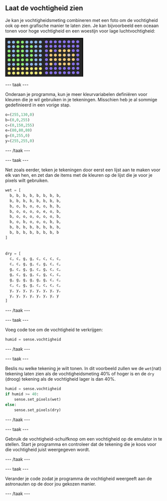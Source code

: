 ## Laat de vochtigheid zien

Je kan je vochtigheidsmeting combineren met een foto om de vochtigheid ook op een grafische manier te laten zien. Je kan bijvoorbeeld een oceaan tonen voor hoge vochtigheid en een woestijn voor lage luchtvochtigheid:

![Nat en droog](images/wet-dry.png)

\--- taak \---

Onderaan je programma, kun je meer kleurvariabelen definiëren voor kleuren die je wil gebruiken in je tekeningen. Misschien heb je al sommige gedefinieerd in een vorige stap.

```python
o=(255,130,0)
b=(0,0,255)
c=(0,150,255)
e=(80,80,80)
g=(0,255,0)
y=(255,255,0)
```

\--- /taak \---

\--- taak \---

Net zoals eerder, teken je tekeningen door eerst een lijst aan te maken voor elk van hen, en zet dan de items met de kleuren op de lijst die je voor je pixels wilt gebruiken.

```python
wet = [
  b, b, b, b, b, b, b, b,
  b, b, b, b, b, b, b, b,
  b, o, b, o, o, o, b, b,
  b, o, o, o, o, e, o, b,
  b, o, o, o, o, o, o, b,
  b, o, b, o, o, o, b, b,
  b, b, b, b, b, b, b, b,
  b, b, b, b, b, b, b, b
]


dry = [
  c, c, g, g, c, c, c, c,
  c, c, g, g, c, g, c, c,
  g, c, g, g, c, g, c, c,
  g, c, g, g, c, g, c, c,
  g, g, g, g, g, g, c, c,
  c, c, g, g, c, c, c, c,
  y, y, y, y, y, y, y, y,
  y, y, y, y, y, y, y, y
]
```

\--- /taak \---

\--- taak \---

Voeg code toe om de vochtigheid te verkrijgen:

```python
humid = sense.vochtigheid
```

\--- /taak \---

\--- taak \---

Beslis nu welke tekening je wilt tonen. In dit voorbeeld zullen we de `wet`(nat) tekening laten zien als de vochtigheidsmeting 40% of hoger is en de `dry` (droog) tekening als de vochtigheid lager is dan 40%.

```python
humid = sense.vochtigheid
if humid >= 40:
    sense.set_pixels(wet)
else:
    sense.set_pixels(dry)
```

\--- /taak \---

\--- taak \---

Gebruik de vochtigheid-schuifknop om een vochtigheid op de emulator in te stellen. Start je programma en controleer dat de tekening die je koos voor die vochtigheid juist weergegeven wordt.

\--- /taak \---

\--- taak \---

Verander je code zodat je programma de vochtigheid weergeeft aan de astronauten op de door jou gekozen manier.

\--- /taak \---